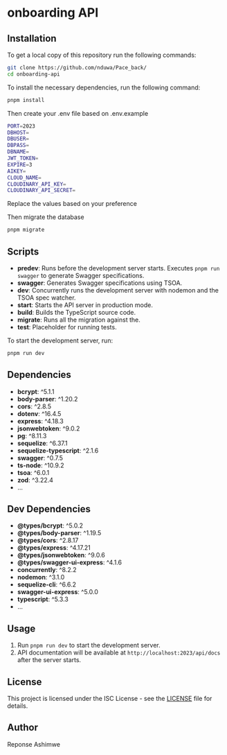 # onboarding API

## Installation

To get a local copy of this repository run the following commands:

```bash
git clone https://github.com/nduwa/Pace_back/
cd onboarding-api
```

To install the necessary dependencies, run the following command:

```bash
pnpm install
```

Then create your .env file based on .env.example

```bash
PORT=2023
DBHOST=
DBUSER=
DBPASS=
DBNAME=
JWT_TOKEN=
EXPIRE=3
AIKEY=
CLOUD_NAME=
CLOUDINARY_API_KEY=
CLOUDINARY_API_SECRET=
```

Replace the values based on your preference

Then migrate the database

```bash
pnpm migrate
```

## Scripts

- **predev**: Runs before the development server starts. Executes `pnpm run swagger` to generate Swagger specifications.
- **swagger**: Generates Swagger specifications using TSOA.
- **dev**: Concurrently runs the development server with nodemon and the TSOA spec watcher.
- **start**: Starts the API server in production mode.
- **build**: Builds the TypeScript source code.
- **migrate**: Runs all the migration against the.
- **test**: Placeholder for running tests.

To start the development server, run:

```bash
pnpm run dev
```

## Dependencies

- **bcrypt**: ^5.1.1
- **body-parser**: ^1.20.2
- **cors**: ^2.8.5
- **dotenv**: ^16.4.5
- **express**: ^4.18.3
- **jsonwebtoken**: ^9.0.2
- **pg**: ^8.11.3
- **sequelize**: ^6.37.1
- **sequelize-typescript**: ^2.1.6
- **swagger**: ^0.7.5
- **ts-node**: ^10.9.2
- **tsoa**: ^6.0.1
- **zod**: ^3.22.4
- ...

## Dev Dependencies

- **@types/bcrypt**: ^5.0.2
- **@types/body-parser**: ^1.19.5
- **@types/cors**: ^2.8.17
- **@types/express**: ^4.17.21
- **@types/jsonwebtoken**: ^9.0.6
- **@types/swagger-ui-express**: ^4.1.6
- **concurrently**: ^8.2.2
- **nodemon**: ^3.1.0
- **sequelize-cli**: ^6.6.2
- **swagger-ui-express**: ^5.0.0
- **typescript**: ^5.3.3
- ...

## Usage

1. Run `pnpm run dev` to start the development server.
2. API documentation will be available at `http://localhost:2023/api/docs` after the server starts.

## License

This project is licensed under the ISC License - see the [LICENSE](LICENSE) file for details.

## Author

Reponse Ashimwe

